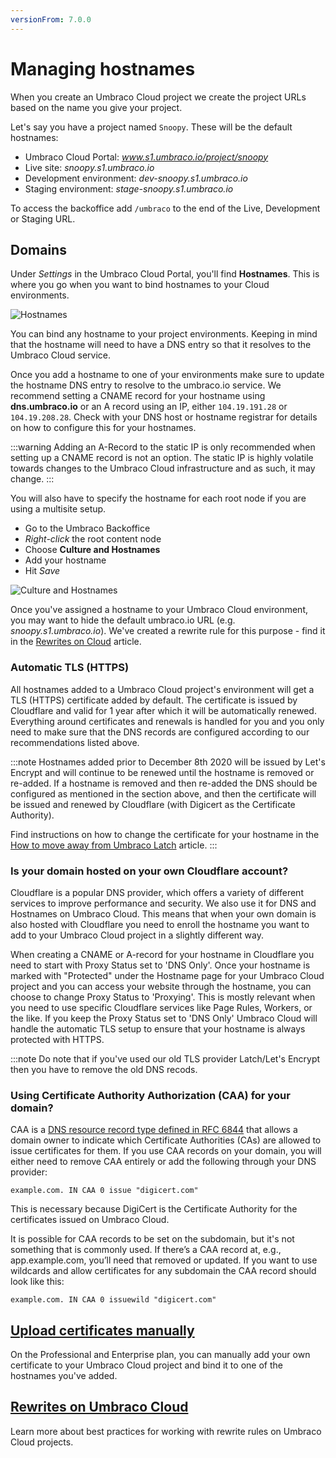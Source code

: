 ```yaml
---
versionFrom: 7.0.0
---
```


# Managing hostnames

When you create an Umbraco Cloud project we create the project URLs based on the name you give your project.

Let's say you have a project named `Snoopy`. These will be the default hostnames:

* Umbraco Cloud Portal: *www.s1.umbraco.io/project/snoopy*
* Live site: *snoopy.s1.umbraco.io*
* Development environment: *dev-snoopy.s1.umbraco.io*
* Staging environment: *stage-snoopy.s1.umbraco.io*

To access the backoffice add `/umbraco` to the end of the Live, Development or Staging URL.

## Domains

Under *Settings* in the Umbraco Cloud Portal, you'll find **Hostnames**. This is where you go when you want to bind hostnames to your Cloud environments.

![Hostnames](images/manage-hostnames.png)

You can bind any hostname to your project environments. Keeping in mind that the hostname will need to have a DNS entry so that it resolves to the Umbraco Cloud service.

Once you add a hostname to one of your environments make sure to update the hostname DNS entry to resolve to the umbraco.io service. We recommend setting a CNAME record for your hostname using **dns.umbraco.io** or an A record using an IP, either `104.19.191.28` or `104.19.208.28`. Check with your DNS host or hostname registrar for details on how to configure this for your hostnames.

:::warning
Adding an A-Record to the static IP is only recommended when setting up a CNAME record is not an option. The static IP is highly volatile towards changes to the Umbraco Cloud infrastructure and as such, it may change.
:::

You will also have to specify the hostname for each root node if you are using a multisite setup.

* Go to the Umbraco Backoffice
* *Right-click* the root content node
* Choose **Culture and Hostnames**
* Add your hostname
* Hit *Save*

![Culture and Hostnames](images/culture-and-hostnames.png)

Once you've assigned a hostname to your Umbraco Cloud environment, you may want to hide the default umbraco.io URL (e.g. *snoopy.s1.umbraco.io*). We've created a rewrite rule for this purpose - find it in the [Rewrites on Cloud](Rewrites-on-Cloud/#hiding-the-default-umbracoio-url) article.

### Automatic TLS (HTTPS)

All hostnames added to a Umbraco Cloud project's environment will get a TLS (HTTPS) certificate added by default. The certificate is issued by Cloudflare and valid for 1 year after which it will be automatically renewed. Everything around certificates and renewals is handled for you and you only need to make sure that the DNS records are configured according to our recommendations listed above.

:::note
Hostnames added prior to December 8th 2020 will be issued by Let's Encrypt and will continue to be renewed until the hostname is removed or re-added. If a hostname is removed and then re-added the DNS should be configured as mentioned in the section above, and then the certificate will be issued and renewed by Cloudflare (with Digicert as the Certificate Authority).

Find instructions on how to change the certificate for your hostname in the [How to move away from Umbraco Latch](Move-away-from-Latch) article.
:::

### Is your domain hosted on your own Cloudflare account?

Cloudflare is a popular DNS provider, which offers a variety of different services to improve performance and security. We also use it for DNS and Hostnames on Umbraco Cloud. This means that when your own domain is also hosted with Cloudflare you need to enroll the hostname you want to add to your Umbraco Cloud project in a slightly different way.

When creating a CNAME or A-record for your hostname in Cloudflare you need to start with Proxy Status set to 'DNS Only'. Once your hostname is marked with "Protected" under the Hostname page for your Umbraco Cloud project and you can access your website through the hostname, you can choose to change Proxy Status to 'Proxying'. This is mostly relevant when you need to use specific Cloudflare services like Page Rules, Workers, or the like. If you keep the Proxy Status set to 'DNS Only' Umbraco Cloud will handle the automatic TLS setup to ensure that your hostname is always protected with HTTPS.

:::note
Do note that if you've used our old TLS provider Latch/Let's Encrypt then you have to remove the old DNS recods.

### Using Certificate Authority Authorization (CAA) for your domain?

CAA is a [DNS resource record type defined in RFC 6844](https://tools.ietf.org/html/rfc6844) that allows a domain owner to indicate which Certificate Authorities (CAs) are allowed to issue certificates for them. If you use CAA records on your domain, you will either need to remove CAA entirely or add the following through your DNS provider:

```
example.com. IN CAA 0 issue "digicert.com"
```

This is necessary because DigiCert is the Certificate Authority for the certificates issued on Umbraco Cloud.

It is possible for CAA records to be set on the subdomain, but it's not something that is commonly used. If there’s a CAA record at, e.g., app.example.com, you’ll need that removed or updated. If you want to use wildcards and allow certificates for any subdomain the CAA record should look like this:

```
example.com. IN CAA 0 issuewild "digicert.com"
```

## [Upload certificates manually](Security-Certificates)

On the Professional and Enterprise plan, you can manually add your own certificate to your Umbraco Cloud project and bind it to one of the hostnames you've added.

## [Rewrites on Umbraco Cloud](Rewrites-on-Cloud)

Learn more about best practices for working with rewrite rules on Umbraco Cloud projects.
